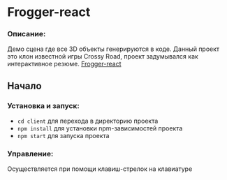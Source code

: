 # Frogger-react

### Описание:
Демо сцена где все 3D объекты генерируются в коде.
Данный проект это клон известной игры Crossy Road, проект задумывался как интерактивное резюме.
[Frogger-react](https://antonatnagulov.github.io/frogger-react/)

## Начало

### Установка и запуск:

- `cd client` для перехода в директорию проекта
- `npm install` для установки npm-зависимостей проекта
- `npm start` для запуска проекта

### Управление:
  Осуществляется при помощи клавиш-стрелок на клавиатуре
